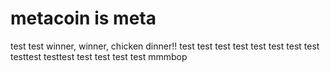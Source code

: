 # metacoin is meta

test
test
winner, winner, chicken dinner!!
test
test
test
test
test
test
test
test
testtest
testtest
test
test
test
test
mmmbop
